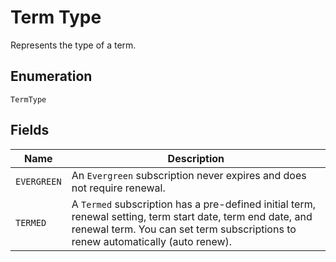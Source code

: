 # Term Type

Represents the type of a term.

## Enumeration

`TermType`

## Fields

| Name | Description |
|  --- | --- |
| `EVERGREEN` | An `Evergreen` subscription never expires and does not require renewal. |
| `TERMED` | A `Termed` subscription has a pre-defined initial term, renewal setting, term start date, term end date, and renewal term. You can set term subscriptions to renew automatically (auto renew). |
